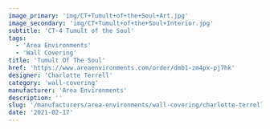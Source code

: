 ```yaml
---
image_primary: 'img/CT+Tumult+of+the+Soul+Art.jpg'
image_secondary: 'img/CT+Tumult+of+the+Soul+Interior.jpg'
subtitle: 'CT-4 Tumult of the Soul'
tags:
  - 'Area Environments'
  - 'Wall Covering'
title: 'Tumult Of The Soul'
href: 'https://www.areaenvironments.com/order/dmb1-zm4px-pj7hk'
designer: 'Charlotte Terrell'
category: 'wall-covering'
manufacturer: 'Area Environments'
description: ''
slug: '/manufacturers/area-environments/wall-covering/charlotte-terrell-tumult-of-the-soul'
date: '2021-02-17'
---
```

